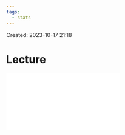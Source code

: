 ```yaml
---
tags:
  - stats
---
```

Created: 2023-10-17 21:18
# Lecture

![](/img/PLS-SEM_Ia-Introduction-to-PLS-SEM-and-model-specification.pdf)